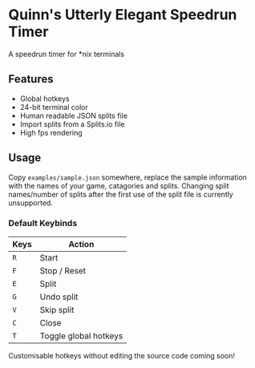 # Quinn's Utterly Elegant Speedrun Timer

A speedrun timer for \*nix terminals

## Features

- Global hotkeys
- 24-bit terminal color
- Human readable JSON splits file
- Import splits from a Splits.io file
- High fps rendering

## Usage

Copy `examples/sample.json` somewhere, replace the sample information with
the names of your game, catagories and splits. Changing split names/number of
splits after the first use of the split file is currently unsupported.

### Default Keybinds
| Keys | Action                |
| ---- | --------------------- |
| `R`  | Start                 |
| `F`  | Stop / Reset          |
| `E`  | Split                 |
| `G`  | Undo split            |
| `V`  | Skip split            |
| `C`  | Close                 |
| `T`  | Toggle global hotkeys |

Customisable hotkeys without editing the source code coming soon!
